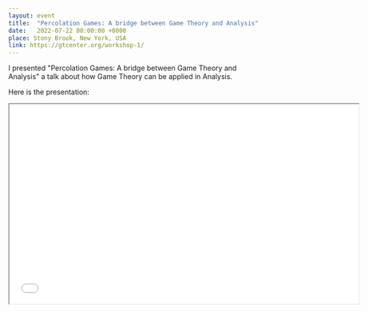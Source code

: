 ```yaml
---
layout: event
title:  "Percolation Games: A bridge between Game Theory and Analysis"
date:   2022-07-22 00:00:00 +0000
place: Stony Brook, New York, USA
link: https://gtcenter.org/workshop-1/
---
```

I presented "Percolation Games: A bridge between Game Theory and Analysis" a talk about how Game Theory can be applied in Analysis. 

Here is the presentation:

<iframe src="presentations\2022-07-22 Percolation Games.pdf" height="400" width="700"></iframe>


